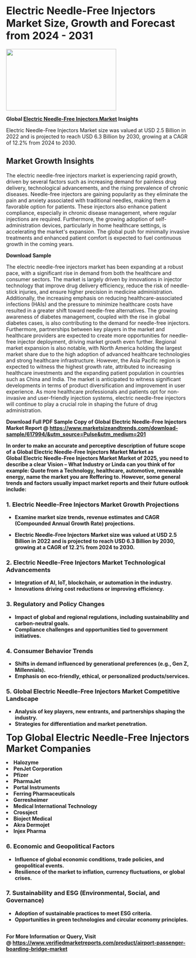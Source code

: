 <H1>Electric Needle-Free Injectors Market Size, Growth and Forecast from 2024 - 2031</H1><img class="aligncenter size-medium wp-image-584254" src="https://thirdeyenews.in/wp-content/uploads/2024/09/Global-Market-Research-300x168.jpeg" alt="" width="300" height="168" /><p><strong>Global&nbsp;<a href="https://www.marketsizeandtrends.com/download-sample/617994/&amp;utm_source=Pulse&amp;utm_medium=201">Electric Needle-Free Injectors Market</a> Insights</strong></p><p>Electric Needle-Free Injectors Market size was valued at USD 2.5 Billion in 2022 and is projected to reach USD 6.3 Billion by 2030, growing at a CAGR of 12.2% from 2024 to 2030.</p><p><h2>Market Growth Insights</h2> <p>The electric needle-free injectors market is experiencing rapid growth, driven by several factors such as increasing demand for painless drug delivery, technological advancements, and the rising prevalence of chronic diseases. Needle-free injectors are gaining popularity as they eliminate the pain and anxiety associated with traditional needles, making them a favorable option for patients. These injectors also enhance patient compliance, especially in chronic disease management, where regular injections are required. Furthermore, the growing adoption of self-administration devices, particularly in home healthcare settings, is accelerating the market's expansion. The global push for minimally invasive treatments and enhanced patient comfort is expected to fuel continuous growth in the coming years.</p> <p><strong>Download Sample</strong></p> <p>The electric needle-free injectors market has been expanding at a robust pace, with a significant rise in demand from both the healthcare and consumer sectors. The market is largely driven by innovations in injector technology that improve drug delivery efficiency, reduce the risk of needle-stick injuries, and ensure higher precision in medicine administration. Additionally, the increasing emphasis on reducing healthcare-associated infections (HAIs) and the pressure to minimize healthcare costs have resulted in a greater shift toward needle-free alternatives. The growing awareness of diabetes management, coupled with the rise in global diabetes cases, is also contributing to the demand for needle-free injectors. Furthermore, partnerships between key players in the market and healthcare providers are expected to create more opportunities for needle-free injector deployment, driving market growth even further. Regional market expansion is also notable, with North America holding the largest market share due to the high adoption of advanced healthcare technologies and strong healthcare infrastructure. However, the Asia Pacific region is expected to witness the highest growth rate, attributed to increasing healthcare investments and the expanding patient population in countries such as China and India. The market is anticipated to witness significant developments in terms of product diversification and improvement in user experience. As more healthcare professionals and patients opt for non-invasive and user-friendly injection systems, electric needle-free injectors will continue to play a crucial role in shaping the future of drug administration.</p> <p><strong></p><p><span class=""><strong>Download Full PDF Sample Copy of Global Electric Needle-Free Injectors Market Report</strong> @ <a href="https://www.marketsizeandtrends.com/download-sample/617994/&amp;utm_source=Pulse&amp;utm_medium=201" target="_blank">https://www.marketsizeandtrends.com/download-sample/617994/&amp;utm_source=Pulse&amp;utm_medium=201</a></span></p><p>In order to make an accurate and perceptive description of future scope of a Global&nbsp;Electric Needle-Free Injectors Market Market as Global&nbsp;Electric Needle-Free Injectors Market Market of 2025, you need to describe a clear Vision &ndash; What Industry or Linda can you think of for example: Quote from a Technology, healthcare, automotive, renewable energy, name the market you are Reffering to. However, some general trends and factors usually impact market reports and their future outlook include:</p><h3>1.&nbsp;<strong>Electric Needle-Free Injectors Market Growth Projections</strong></h3><ul><li>Examine market size trends, revenue estimates and CAGR (Compounded Annual Growth Rate) projections.</li><li><p>Electric Needle-Free Injectors Market size was valued at USD 2.5 Billion in 2022 and is projected to reach USD 6.3 Billion by 2030, growing at a CAGR of 12.2% from 2024 to 2030.</p></li></ul><h3>2.&nbsp;<strong>Electric Needle-Free Injectors Market Technological Advancements</strong></h3><ul><li>Integration of AI, IoT, blockchain, or automation in the industry.</li><li>Innovations driving cost reductions or improving efficiency.</li></ul><h3>3.&nbsp;<strong>Regulatory and Policy Changes</strong></h3><ul><li>Impact of global and regional regulations, including sustainability and carbon-neutral goals.</li><li>Compliance challenges and opportunities tied to government initiatives.</li></ul><h3>4.&nbsp;<strong>Consumer Behavior Trends</strong></h3><ul><li>Shifts in demand influenced by generational preferences (e.g., Gen Z, Millennials).</li><li>Emphasis on eco-friendly, ethical, or personalized products/services.</li></ul><h3>5.&nbsp;<strong>Global Electric Needle-Free Injectors Market Competitive Landscape</strong></h3><ul><li>Analysis of key players, new entrants, and partnerships shaping the industry.</li><li>Strategies for differentiation and market penetration.</li></ul><p data-pm-slice="1 1 []"><span style="color: inherit; font-family: inherit; font-size: 25px;">Top Global Electric Needle-Free Injectors Market Companies</span></p><div class="" data-test-id=""><p><li>Halozyme</li><li> PenJet Corporation</li><li> Pfizer</li><li> PharmaJet</li><li> Portal Instruments</li><li> Ferring Pharmaceuticals</li><li> Gerresheimer</li><li> Medical International Technology</li><li> Crossject</li><li> Bioject Medical</li><li> Akra Dermojet</li><li> Injex Pharma</li></p></div><h3>6.&nbsp;<strong>Economic and Geopolitical Factors</strong></h3><ul><li>Influence of global economic conditions, trade policies, and geopolitical events.</li><li>Resilience of the market to inflation, currency fluctuations, or global crises.</li></ul><h3>7.&nbsp;<strong>Sustainability and ESG (Environmental, Social, and Governance)</strong></h3><ul><li>Adoption of sustainable practices to meet ESG criteria.</li><li>Opportunities in green technologies and circular economy principles.</li></ul><h2><strong style="font-size: 14px;">For More Information or Query, Visit @&nbsp;</strong><a style="background-color: #ffffff; font-size: 14px;" href="https://www.marketsizeandtrends.com/report/electric-needle-free-injectors-market/" target="_blank">https://www.verifiedmarketreports.com/product/airport-passenger-boarding-bridge-market</a></h2>
